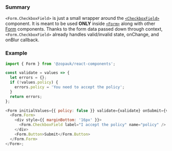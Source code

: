 ### Summary

`<Form.CheckboxField>` is just a small wrapper around the [`<CheckboxField>`](#/Components/Molecules/CheckboxField) component. It is meant to be used **ONLY** inside [`<Form>`](#/Organisms/Form/Form) along with other [Form](#/Organisms/Form) components. Thanks to the form data passed down through context, `<Form.CheckboxField>` already handles valid/invalid state, onChange, and onBlur callback.

### Example

```js
import { Form } from '@zopauk/react-components';

const validate = values => {
  let errors = {};
  if (!values.policy) {
    errors.policy = 'You need to accept the policy';
  }
  return errors;
};

<Form initialValues={{ policy: false }} validate={validate} onSubmit={values => alert(JSON.stringify(values))}>
  <Form.Form>
    <div style={{ marginBottom: '16px' }}>
      <Form.CheckboxField label="I accept the policy" name="policy" />
    </div>
    <Form.Button>Submit</Form.Button>
  </Form.Form>
</Form>;
```
